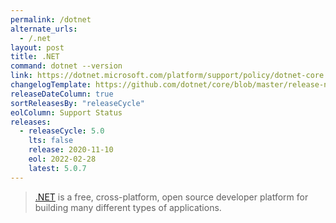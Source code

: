 ```yaml
---
permalink: /dotnet
alternate_urls:
  - /.net
layout: post
title: .NET
command: dotnet --version
link: https://dotnet.microsoft.com/platform/support/policy/dotnet-core
changelogTemplate: https://github.com/dotnet/core/blob/master/release-notes/__RELEASE_CYCLE__/__LATEST__/__LATEST__.md
releaseDateColumn: true
sortReleasesBy: "releaseCycle"
eolColumn: Support Status
releases:
  - releaseCycle: 5.0
    lts: false
    release: 2020-11-10
    eol: 2022-02-28
    latest: 5.0.7
---
```


> [.NET](https://dotnet.microsoft.com/) is a free, cross-platform, open source developer platform for building many different types of applications.
